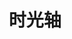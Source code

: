 ---
title: 时光轴
keywords: [时光轴, 时间轴]
desc: 时间为记录方式的一种网络布局形式。
order: 1
mode: timeline
timeline: 
  - publishDate: 2020-09-13 21:23:12
    title: 黑云翻墨未遮山，白雨跳珠乱入船。
    image: 

  - publishDate: 2020-09-12 21:23:12
    title: 竹杖芒鞋轻胜马，谁怕？一蓑烟雨任平生。
    image: 

  - publishDate: 2020-09-11 21:23:12
    title: 竹杖芒鞋轻胜马，谁怕？一蓑烟雨任平生。
    image: /assets/resource/images/demo.jpg

  - publishDate: 2020-09-10 21:23:12
    title: 卢家少妇郁金香，海燕双栖玳瑁梁。
    image: /assets/resource/images/demo.jpg
---